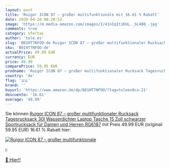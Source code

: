 ```yaml
---
layout: post
title: 'Ruigor ICON 87 – großer multifunktionale mit 16.61 % Rabatt'
date: 2020-04-28 08:20:53
image: 'https://m.media-amazon.com/images/I/41nIq1tiKUL._SL400_.jpg'
comments: true
category: ofertas
author: 'tole.es'
slug: 'B01HT7NFOO-de Ruigor ICON 87 – großer multifunktionaler Rucksack...'
sku: 'B01HT7NFOO-de'
actualPrice: 49.99 EUR
currency: EUR
price: 49.99
comparePrice: 59.95 EUR
prodname: 'Ruigor ICON 87 – großer multifunktionaler Rucksack Tagesrucksack 30l Wasserdichter Laptop Tasche 15 Zoll schwarzer Sportrucksack für Damen und Herren RG6187'
country: 'de'
flag: '🇩🇪'
brand: ''
buyurl: 'https://www.amazon.de/dp/B01HT7NFOO/?tag=tolees0ca-21'
descuento: '16.61'
average: '49.99'
---
```


Sie können [Ruigor ICON 87 – großer multifunktionaler Rucksack Tagesrucksack 30l Wasserdichter Laptop Tasche 15 Zoll schwarzer Sportrucksack für Damen und Herren RG6187](https://www.amazon.de/dp/B01HT7NFOO/?tag=tolees0ca-21) mit Preis 49.99 EUR (original: 59.95 EUR) 16.61 % Rabatt hier:

[![Ruigor ICON 87 – großer multifunktionale](https://m.media-amazon.com/images/I/41nIq1tiKUL._SL400_.jpg)](https://www.amazon.de/dp/B01HT7NFOO/?tag=tolees0ca-21)

ℹ️:


[🛒 Hier!!](https://www.amazon.de/dp/B01HT7NFOO/?tag=tolees0ca-21)
